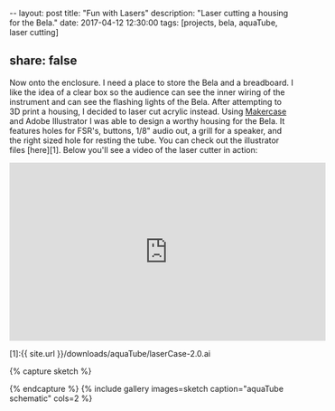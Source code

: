 --
layout: post
title:  "Fun with Lasers"
description: "Laser cutting a housing for the Bela."
date:   2017-04-12 12:30:00
tags: [projects, bela, aquaTube, laser cutting]

share: false
---

Now onto the enclosure. I need a place to store the Bela and a breadboard. I like the idea of a clear box so the audience can see the inner wiring of the instrument and can see the flashing lights of the Bela. After attempting to 3D print a housing, I decided to laser cut acrylic instead. Using [Makercase](http://www.makercase.com/) and Adobe Illustrator I was able to design a worthy housing for the Bela. It features holes for FSR's, buttons, 1/8" audio out, a grill for a speaker, and the right sized hole for resting the tube. You can check out the illustrator files [here][1]. Below you'll see a video of the laser cutter in action: 
<iframe width="560" height="315" src="https://vimeo.com/214541363" frameborder="0"> </iframe>



[1]:{{ site.url }}/downloads/aquaTube/laserCase-2.0.ai

{% capture sketch %}
  
{% endcapture %}
{% include gallery images=sketch caption="aquaTube schematic" cols=2 %}
